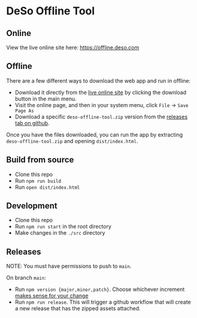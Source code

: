 # DeSo Offline Tool

## Online

View the live online site here: https://offline.deso.com

## Offline

There are a few different ways to download the web app and run in offline:

- Download it directly from the [live online site](https://offline.deso.com) by clicking the download button in the main menu.
- Visit the online page, and then in your system menu, click `File` -> `Save Page As`
- Download a specific `deso-offline-tool.zip` version from the [releases tab on github](https://github.com/deso-protocol/deso-offline-tool/releases).

Once you have the files downloaded, you can run the app by extracting `deso-offline-tool.zip` and
opening `dist/index.html`.

## Build from source

- Clone this repo
- Run `npm run build`
- Run `open dist/index.html`

## Development

- Clone this repo
- Run `npm run start` in the root directory
- Make changes in the `./src` directory

## Releases

NOTE: You must have permissions to push to `main`.

On branch `main`:

- Run `npm version {major,minor,patch}`. Choose whichever increment [makes sense
  for your change](https://docs.npmjs.com/about-semantic-versioning#incrementing-semantic-versions-in-published-packages)
- Run `npm run release`. This will trigger a github workflow that will create a new release that has the zipped
  assets attached.
